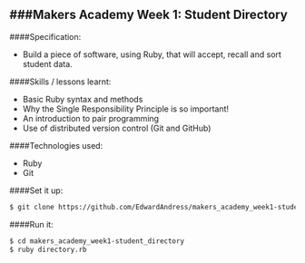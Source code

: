 ###Makers Academy Week 1: Student Directory
-----------------------------------------

####Specification: 
 * Build a piece of software, using Ruby, that will accept, recall and sort student data.

####Skills / lessons learnt:
 * Basic Ruby syntax and methods
 * Why the Single Responsibility Principle is so important!
 * An introduction to pair programming
 * Use of distributed version control (Git and GitHub)

####Technologies used:
 * Ruby
 * Git

####Set it up:
```sh
$ git clone https://github.com/EdwardAndress/makers_academy_week1-student_directory.git
```

####Run it:
```sh
$ cd makers_academy_week1-student_directory
$ ruby directory.rb
```
